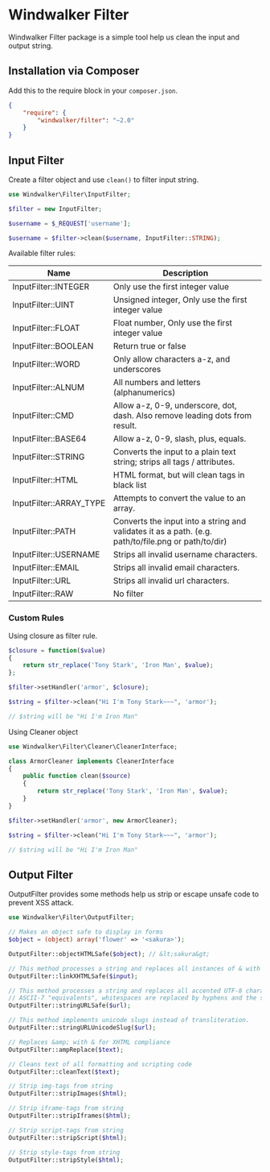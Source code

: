# Windwalker Filter

Windwalker Filter package is a simple tool help us clean the input and output string. 

## Installation via Composer

Add this to the require block in your `composer.json`.

``` json
{
    "require": {
        "windwalker/filter": "~2.0"
    }
}
```

## Input Filter

Create a filter object and use `clean()` to filter input string.

``` php
use Windwalker\Filter\InputFilter;

$filter = new InputFilter;

$username = $_REQUEST['username'];

$username = $filter->clean($username, InputFilter::STRING);
```

Available filter rules:

| Name                    | Description |
| ----------------------- | ------------|
| InputFilter::INTEGER    | Only use the first integer value |
| InputFilter::UINT       | Unsigned integer, Only use the first integer value |
| InputFilter::FLOAT      | Float number, Only use the first integer value |
| InputFilter::BOOLEAN    | Return true or false |
| InputFilter::WORD       | Only allow characters a-z, and underscores |
| InputFilter::ALNUM      | All numbers and letters (alphanumerics) |
| InputFilter::CMD        | Allow a-z, 0-9, underscore, dot, dash. Also remove leading dots from result. |
| InputFilter::BASE64     | Allow a-z, 0-9, slash, plus, equals. |
| InputFilter::STRING     | Converts the input to a plain text string; strips all tags / attributes. |
| InputFilter::HTML       | HTML format, but will clean tags in black list |
| InputFilter::ARRAY_TYPE | Attempts to convert the value to an array. |
| InputFilter::PATH       | Converts the input into a string and validates it as a path. (e.g. path/to/file.png or path/to/dir)|
| InputFilter::USERNAME   | Strips all invalid username characters. |
| InputFilter::EMAIL      | Strips all invalid email characters. |
| InputFilter::URL        | Strips all invalid url characters. |
| InputFilter::RAW        | No filter |

### Custom Rules

Using closure as filter rule.

``` php
$closure = function($value)
{
    return str_replace('Tony Stark', 'Iron Man', $value);
};

$filter->setHandler('armor', $closure);

$string = $filter->clean("Hi I'm Tony Stark~~~", 'armor');

// $string will be "Hi I'm Iron Man"
```

Using Cleaner object

``` php
use Windwalker\Filter\Cleaner\CleanerInterface;

class ArmorCleaner implements CleanerInterface
{
    public function clean($source)
    {
        return str_replace('Tony Stark', 'Iron Man', $value);
    }
}

$filter->setHandler('armor', new ArmorCleaner);

$string = $filter->clean("Hi I'm Tony Stark~~~", 'armor');

// $string will be "Hi I'm Iron Man"
```

## Output Filter

OutputFilter provides some methods help us strip or escape unsafe code to prevent XSS attack.

``` php
use Windwalker\Filter\OutputFilter;

// Makes an object safe to display in forms
$object = (object) array('flower' => '<sakura>');

OutputFilter::objectHTMLSafe($object); // &lt;sakura&gt;

// This method processes a string and replaces all instances of & with &amp; in links only.
OutputFilter::linkXHTMLSafe($input);

// This method processes a string and replaces all accented UTF-8 characters by unaccented
// ASCII-7 "equivalents", whitespaces are replaced by hyphens and the string is lowercase.
OutputFilter::stringURLSafe($url);

// This method implements unicode slugs instead of transliteration.
OutputFilter::stringURLUnicodeSlug($url);

// Replaces &amp; with & for XHTML compliance
OutputFilter::ampReplace($text);

// Cleans text of all formatting and scripting code
OutputFilter::cleanText($text);

// Strip img-tags from string
OutputFilter::stripImages($html);

// Strip iframe-tags from string
OutputFilter::stripIframes($html);

// Strip script-tags from string
OutputFilter::stripScript($html);

// Strip style-tags from string
OutputFilter::stripStyle($html);
```
